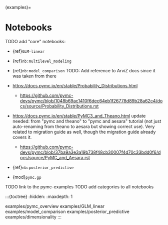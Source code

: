 (examples)=
# Notebooks

TODO add "core" notebooks:

- {ref}`GLM-linear`

- {ref}`nb:multilevel_modeling`

- {ref}`nb:model_comparison`
  TODO: Add reference to ArviZ docs since it was taken from there

- https://docs.pymc.io/en/stable/Probability_Distributions.html
  - https://github.com/pymc-devs/pymc/blob/1048b69ac1410f6dec64eb1f26778d89b28a62c4/docs/source/Probability_Distributions.rst

- https://docs.pymc.io/en/stable/PyMC3_and_Theano.html
  update needed: from "pymc and theano" to "pymc and aesara" tutorial (not just auto-renaming from theano to aesara but showing correct use). Very related to migration guide as well, though the migration guide already covers it.
  - https://github.com/pymc-devs/pymc/blob/37ba9a3e3a19b738f48cb30007f4d70c33bdd0f6/docs/source/PyMC_and_Aesara.rst

- {ref}`nb:posterior_predictive`

- {mod}`pymc.gp`

TODO link to the pymc-examples
TODO add categories to all notebooks

:::{toctree}
:hidden:
:maxdepth: 1

examples/pymc_overview
examples/GLM_linear
examples/model_comparison
examples/posterior_predictive
examples/dimensionality
:::
